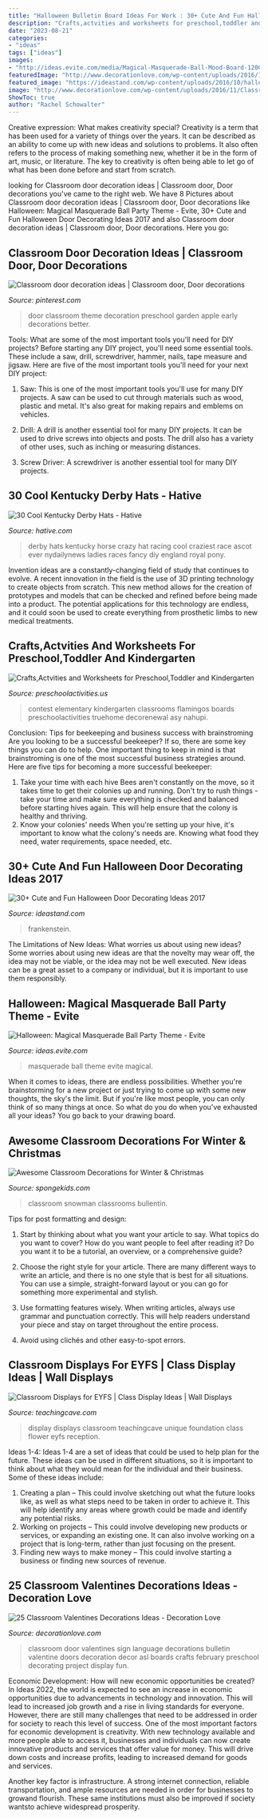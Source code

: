```yaml
---
title: "Halloween Bulletin Board Ideas For Work : 30+ Cute And Fun Halloween Door Decorating Ideas 2017"
description: "Crafts,actvities and worksheets for preschool,toddler and kindergarten"
date: "2023-08-21"
categories:
- "ideas"
tags: ["ideas"]
images:
- "http://ideas.evite.com/media/Magical-Masquerade-Ball-Mood-Board-1200.jpg"
featuredImage: "http://www.decorationlove.com/wp-content/uploads/2016/11/Classroom-Door-Sign-Language-Love.jpg"
featured_image: "https://ideastand.com/wp-content/uploads/2016/10/halloween-door/34-halloween-door-decoration.jpg"
image: "http://www.decorationlove.com/wp-content/uploads/2016/11/Classroom-Door-Sign-Language-Love.jpg"
ShowToc: true
author: "Rachel Schowalter"
---
```



Creative expression: What makes creativity special?
Creativity is a term that has been used for a variety of things over the years. It can be described as an ability to come up with new ideas and solutions to problems. It also often refers to the process of making something new, whether it be in the form of art, music, or literature. The key to creativity is often being able to let go of what has been done before and start from scratch.

	

		
looking for Classroom door decoration ideas | Classroom door, Door decorations you've came to the right web. We have 8 Pictures about Classroom door decoration ideas | Classroom door, Door decorations like Halloween: Magical Masquerade Ball Party Theme - Evite, 30+ Cute and Fun Halloween Door Decorating Ideas 2017 and also Classroom door decoration ideas | Classroom door, Door decorations. Here you go:
		
    
## Classroom Door Decoration Ideas | Classroom Door, Door Decorations

<img loading=lazy src="https://i.pinimg.com/736x/e2/43/6a/e2436aabaa815b5cd74d515e50a7e04c.jpg" onerror="this.onerror=null;this.src='https://tse2.mm.bing.net/th?id=OIP.h_UEKiS7MVvuSHF8KHIyJQHaNL&amp;pid=15.1';" alt="Classroom door decoration ideas | Classroom door, Door decorations">

_Source: pinterest.com_

>door classroom theme decoration preschool garden apple early decorations better. 

	

Tools: What are some of the most important tools you'll need for DIY projects?
Before starting any DIY project, you'll need some essential tools. These include a saw, drill, screwdriver, hammer, nails, tape measure and jigsaw. Here are five of the most important tools you'll need for your next DIY project: 
1) Saw: This is one of the most important tools you'll use for many DIY projects. A saw can be used to cut through materials such as wood, plastic and metal. It's also great for making repairs and emblems on vehicles. 

2) Drill: A drill is another essential tool for many DIY projects. It can be used to drive screws into objects and posts. The drill also has a variety of other uses, such as inching or measuring distances. 

3) Screw Driver: A screwdriver is another essential tool for many DIY projects.

    
## 30 Cool Kentucky Derby Hats - Hative

<img loading=lazy src="https://hative.com/wp-content/uploads/2014/06/kentucky-derby-hats/5-kentucky-derby-hats.jpg" onerror="this.onerror=null;this.src='https://tse1.mm.bing.net/th?id=OIP.coIRTcfmXeOecTcaHGnGDgHaLH&amp;pid=15.1';" alt="30 Cool Kentucky Derby Hats - Hative">

_Source: hative.com_

>derby hats kentucky horse crazy hat racing cool craziest race ascot ever nydailynews ladies races fancy diy england royal pony. 

	

Invention ideas are a constantly-changing field of study that continues to evolve. A recent innovation in the field is the use of 3D printing technology to create objects from scratch. This new method allows for the creation of prototypes and models that can be checked and refined before being made into a product. The potential applications for this technology are endless, and it could soon be used to create everything from prosthetic limbs to new medical treatments.

    
## Crafts,Actvities And Worksheets For Preschool,Toddler And Kindergarten

<img loading=lazy src="https://www.preschoolactivities.us/wp-content/uploads/2015/03/Owl-Christmas-Holiday-Classroom-Door.jpg" onerror="this.onerror=null;this.src='https://tse3.mm.bing.net/th?id=OIP.ZQw0aZnqc5WeF6BAmtkUHAHaJ4&amp;pid=15.1';" alt="Crafts,Actvities and Worksheets for Preschool,Toddler and Kindergarten">

_Source: preschoolactivities.us_

>contest elementary kindergarten classrooms flamingos boards preschoolactivities truehome decorenewal asy nahupi. 

	

Conclusion: Tips for beekeeping and business success with brainstroming
Are you looking to be a successful beekeeper? If so, there are some key things you can do to help. One important thing to keep in mind is that brainstroming is one of the most successful business strategies around. Here are five tips for becoming a more successful beekeeper:

1. Take your time with each hive
Bees aren't constantly on the move, so it takes time to get their colonies up and running. Don't try to rush things - take your time and make sure everything is checked and balanced before starting hives again. This will help ensure that the colony is healthy and thriving.
2. Know your colonies' needs
When you're setting up your hive, it's important to know what the colony's needs are. Knowing what food they need, water requirements, space needed, etc.

    
## 30+ Cute And Fun Halloween Door Decorating Ideas 2017

<img loading=lazy src="https://ideastand.com/wp-content/uploads/2016/10/halloween-door/34-halloween-door-decoration.jpg" onerror="this.onerror=null;this.src='https://tse4.mm.bing.net/th?id=OIP.NGPC3x8LjUDLoGyZGRJyGgHaKq&amp;pid=15.1';" alt="30+ Cute and Fun Halloween Door Decorating Ideas 2017">

_Source: ideastand.com_

>frankenstein. 

	

The Limitations of New Ideas: What worries us about using new ideas?
Some worries about using new ideas are that the novelty may wear off, the idea may not be viable, or the idea may not be well executed. New ideas can be a great asset to a company or individual, but it is important to use them responsibly.

    
## Halloween: Magical Masquerade Ball Party Theme - Evite

<img loading=lazy src="http://ideas.evite.com/media/Magical-Masquerade-Ball-Mood-Board-1200.jpg" onerror="this.onerror=null;this.src='https://tse4.mm.bing.net/th?id=OIP.CxP8P_dgeqnCnN8mG0nl6AHaE8&amp;pid=15.1';" alt="Halloween: Magical Masquerade Ball Party Theme - Evite">

_Source: ideas.evite.com_

>masquerade ball theme evite magical. 

	

When it comes to ideas, there are endless possibilities. Whether you're brainstorming for a new project or just trying to come up with some new thoughts, the sky's the limit. But if you're like most people, you can only think of so many things at once. So what do you do when you've exhausted all your ideas? You go back to your drawing board.

    
## Awesome Classroom Decorations For Winter &amp; Christmas

<img loading=lazy src="https://spongekids.com/wp-content/uploads/2016/11/christmas-bulletin-board/19-christmas-bulletin-board-ideas.jpg" onerror="this.onerror=null;this.src='https://tse2.mm.bing.net/th?id=OIP.vz_BV0zEjQhTS7_beSpoBAHaNI&amp;pid=15.1';" alt="Awesome Classroom Decorations for Winter &amp; Christmas">

_Source: spongekids.com_

>classroom snowman classrooms bullentin. 

	

Tips for post formatting and design:
1. Start by thinking about what you want your article to say. What topics do you want to cover? How do you want people to feel after reading it? Do you want it to be a tutorial, an overview, or a comprehensive guide?
2. Choose the right style for your article. There are many different ways to write an article, and there is no one style that is best for all situations. You can use a simple, straight-forward layout or you can go for something more experimental and stylish.

3. Use formatting features wisely. When writing articles, always use grammar and punctuation correctly. This will help readers understand your piece and stay on target throughout the entire process.

4. Avoid using clichés and other easy-to-spot errors.

    
## Classroom Displays For EYFS | Class Display Ideas | Wall Displays

<img loading=lazy src="https://www.teachingcave.com/wp-content/uploads/2013/10/display-flower-hands.jpg" onerror="this.onerror=null;this.src='https://tse2.mm.bing.net/th?id=OIP.Q950TOtmcxuNeKsCAD9lsgHaNJ&amp;pid=15.1';" alt="Classroom Displays for EYFS | Class Display Ideas | Wall Displays">

_Source: teachingcave.com_

>display displays classroom teachingcave unique foundation class flower eyfs reception. 

	

Ideas 1-4:
Ideas 1-4 are a set of ideas that could be used to help plan for the future. These ideas can be used in different situations, so it is important to think about what they would mean for the individual and their business. Some of these ideas include:
1. Creating a plan – This could involve sketching out what the future looks like, as well as what steps need to be taken in order to achieve it. This will help identify any areas where growth could be made and identify any potential risks. 
2. Working on projects – This could involve developing new products or services, or expanding an existing one. It can also involve working on a project that is long-term, rather than just focusing on the present. 
3. Finding new ways to make money – This could involve starting a business or finding new sources of revenue.

    
## 25 Classroom Valentines Decorations Ideas - Decoration Love

<img loading=lazy src="http://www.decorationlove.com/wp-content/uploads/2016/11/Classroom-Door-Sign-Language-Love.jpg" onerror="this.onerror=null;this.src='https://tse2.mm.bing.net/th?id=OIP.HbwVXMbc5OvitVMkkd8ytwHaMe&amp;pid=15.1';" alt="25 Classroom Valentines Decorations Ideas - Decoration Love">

_Source: decorationlove.com_

>classroom door valentines sign language decorations bulletin valentine doors decoration decor asl boards crafts february preschool decorating project display fun. 

	

Economic Development: How will new economic opportunities be created?
In Ideas 2022, the world is expected to see an increase in economic opportunities due to advancements in technology and innovation. This will lead to increased job growth and a rise in living standards for everyone. However, there are still many challenges that need to be addressed in order for society to reach this level of success. 
One of the most important factors for economic development is creativity. With new technology available and more people able to access it, businesses and individuals can now create innovative products and services that offer value for money. This will drive down costs and increase profits, leading to increased demand for goods and services.

Another key factor is infrastructure. A strong internet connection, reliable transportation, and ample resources are needed in order for businesses to growand flourish. These same institutions must also be improved if society wantsto achieve widespread prosperity.

